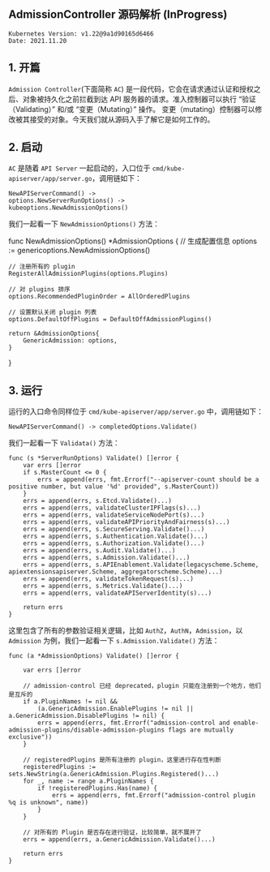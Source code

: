 ## AdmissionController 源码解析 (InProgress)

    Kubernetes Version: v1.22@9a1d90165d6466
    Date: 2021.11.20

## 1. 开篇
`Admission Controller`(下面简称 `AC`) 是一段代码，它会在请求通过认证和授权之后、对象被持久化之前拦截到达 API 服务器的请求。准入控制器可以执行 “验证（Validating）” 和/或 “变更（Mutating）” 操作。 变更（mutating）控制器可以修改被其接受的对象。今天我们就从源码入手了解它是如何工作的。

## 2. 启动
`AC` 是随着 `API Server` 一起启动的，入口位于 `cmd/kube-apiserver/app/server.go`，调用链如下：

    NewAPIServerCommand() ->
    options.NewServerRunOptions() ->
    kubeoptions.NewAdmissionOptions()

我们一起看一下 `NewAdmissionOptions()` 方法：

func NewAdmissionOptions() *AdmissionOptions {
    // 生成配置信息
	options := genericoptions.NewAdmissionOptions()

    // 注册所有的 plugin
	RegisterAllAdmissionPlugins(options.Plugins)

    // 对 plugins 排序
	options.RecommendedPluginOrder = AllOrderedPlugins

    // 设置默认关闭 plugin 列表
	options.DefaultOffPlugins = DefaultOffAdmissionPlugins()

	return &AdmissionOptions{
		GenericAdmission: options,
	}
}

## 3. 运行
运行的入口命令同样位于 `cmd/kube-apiserver/app/server.go` 中，调用链如下：

    NewAPIServerCommand() -> completedOptions.Validate()

我们一起看一下 `Validata()` 方法：

    func (s *ServerRunOptions) Validate() []error {
        var errs []error
        if s.MasterCount <= 0 {
            errs = append(errs, fmt.Errorf("--apiserver-count should be a positive number, but value '%d' provided", s.MasterCount))
        }
        errs = append(errs, s.Etcd.Validate()...)
        errs = append(errs, validateClusterIPFlags(s)...)
        errs = append(errs, validateServiceNodePort(s)...)
        errs = append(errs, validateAPIPriorityAndFairness(s)...)
        errs = append(errs, s.SecureServing.Validate()...)
        errs = append(errs, s.Authentication.Validate()...)
        errs = append(errs, s.Authorization.Validate()...)
        errs = append(errs, s.Audit.Validate()...)
        errs = append(errs, s.Admission.Validate()...)
        errs = append(errs, s.APIEnablement.Validate(legacyscheme.Scheme, apiextensionsapiserver.Scheme, aggregatorscheme.Scheme)...)
        errs = append(errs, validateTokenRequest(s)...)
        errs = append(errs, s.Metrics.Validate()...)
        errs = append(errs, validateAPIServerIdentity(s)...)

        return errs
    }

这里包含了所有的参数验证相关逻辑，比如 `AuthZ`，`AuthN`，`Admission`，以 `Admission` 为例，我们一起看一下 `s.Admission.Validate()` 方法：

    func (a *AdmissionOptions) Validate() []error {

        var errs []error

        // admission-control 已经 deprecated，plugin 只能在注册到一个地方，他们是互斥的
        if a.PluginNames != nil &&
            (a.GenericAdmission.EnablePlugins != nil || a.GenericAdmission.DisablePlugins != nil) {
            errs = append(errs, fmt.Errorf("admission-control and enable-admission-plugins/disable-admission-plugins flags are mutually exclusive"))
        }

        // registeredPlugins 是所有注册的 plugin，这里进行存在性判断
        registeredPlugins := sets.NewString(a.GenericAdmission.Plugins.Registered()...)
        for _, name := range a.PluginNames {
            if !registeredPlugins.Has(name) {
                errs = append(errs, fmt.Errorf("admission-control plugin %q is unknown", name))
            }
        }

        // 对所有的 Plugin 是否存在进行验证，比较简单，就不展开了
        errs = append(errs, a.GenericAdmission.Validate()...)

        return errs
    }
